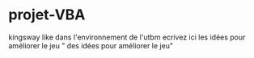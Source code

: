 # projet-VBA
kingsway like dans l'environnement de l'utbm 
ecrivez ici les idées pour améliorer le jeu
" des idées pour améliorer le jeu"

